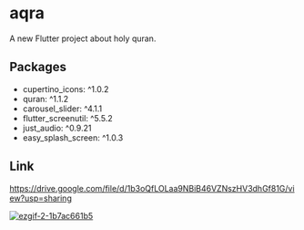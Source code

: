 # aqra

A new Flutter project about holy quran.

## Packages

 * cupertino_icons: ^1.0.2
 * quran: ^1.1.2
 * carousel_slider: ^4.1.1
 * flutter_screenutil: ^5.5.2
 * just_audio: ^0.9.21
 * easy_splash_screen: ^1.0.3  

## Link
https://drive.google.com/file/d/1b3oQfLOLaa9NBiB46VZNszHV3dhGf81G/view?usp=sharing

<a href="https://imgbb.com/"><img src="https://i.ibb.co/pPCWK8s/ezgif-2-1b7ac661b5.gif" alt="ezgif-2-1b7ac661b5" border="0" /></a>
